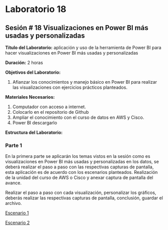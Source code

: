 # Laboratorio 18

## Sesión # 18 Visualizaciones en Power BI más usadas y personalizadas

**Título del Laboratorio:** aplicación y uso de la herramienta de Power BI para hacer visualizaciones en Power BI más usadas y personalizadas

**Duración:** 2 horas

**Objetivos del Laboratorio:**

1. Afianzar los conocimientos y manejo básico en Power BI para realizar las visualizaciones con ejercicios prácticos planteados.

**Materiales Necesarios:**

1. Computador con acceso a internet.
2. Colocarlo en el repositorio de Github
3. Ampliar el conocimiento con el curso de datos en AWS y Cisco.
4. Power BI descargarlo

**Estructura del Laboratorio:**

### Parte 1

En la primera parte se aplicarán los temas vistos en la sesión como es visualizaciones en Power BI más usadas y personalizadas en los datos, se deberá realizar el paso a paso con las respectivas capturas de pantalla, esta aplicación es de acuerdo con los escenarios planteados. Realización de la unidad del curso de AWS o Cisco y anexar captura de pantalla del avance.

Realizar el paso a paso con cada visualización, personalizar los gráficos, deberás realizar las respectivas capturas de pantalla, conclusión, guardar el archivo.

[Escenario 1](lab18_1)

[Escenario 2](lab18_2)
